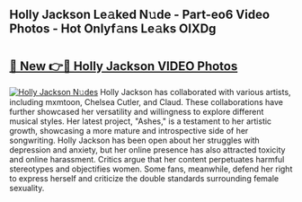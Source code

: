 ## Holly Jackson Le𝚊ked N𝚞de - Part-eo6 Video Photos - Hot Onlyf𝚊ns Le𝚊ks OIXDg

# <h2><a href="http://ab85851.deff.icu/?id=Holly+Jackson">🔗 New 👉🔴 Holly Jackson VIDEO Photos</a></h2>

[![Holly Jackson N𝚞des](https://i.imgur.com/rIISA9y.gif)](http://ab85851.deff.icu/?id=Holly+Jackson)
Holly Jackson has collaborated with various artists, including mxmtoon, Chelsea Cutler, and Claud. These collaborations have further showcased her versatility and willingness to explore different musical styles. Her latest project, "Ashes," is a testament to her artistic growth, showcasing a more mature and introspective side of her songwriting. Holly Jackson has been open about her struggles with depression and anxiety, but her online presence has also attracted toxicity and online harassment. Critics argue that her content perpetuates harmful stereotypes and objectifies women. Some fans, meanwhile, defend her right to express herself and criticize the double standards surrounding female sexuality.
